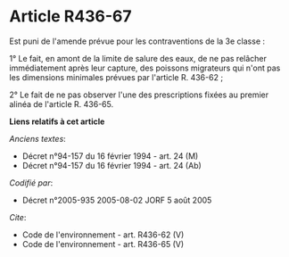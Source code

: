 # Article R436-67

Est puni de l'amende prévue pour les contraventions de la 3e classe : 

1° Le fait, en amont de la limite de salure des eaux, de ne pas relâcher immédiatement après leur capture, des poissons
migrateurs qui n'ont pas les dimensions minimales prévues par l'article R. 436-62 ; 

2° Le fait de ne pas observer l'une des prescriptions fixées au premier alinéa de l'article R. 436-65.

**Liens relatifs à cet article**

_Anciens textes_:

  - Décret n°94-157 du 16 février 1994 - art. 24 (M)
  - Décret n°94-157 du 16 février 1994 - art. 24 (Ab)

_Codifié par_:

  - Décret n°2005-935 2005-08-02 JORF 5 août 2005

_Cite_:

  - Code de l'environnement - art. R436-62 (V)
  - Code de l'environnement - art. R436-65 (V)
